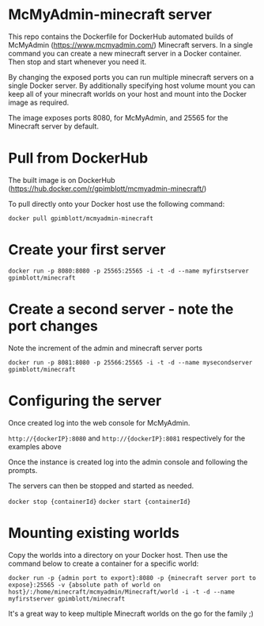# McMyAdmin-minecraft server
This repo contains the Dockerfile for DockerHub automated builds of McMyAdmin (https://www.mcmyadmin.com/) Minecraft servers.  In a single command you can create a new minecraft server in a Docker container.  Then stop and start whenever you need it.

By changing the exposed ports you can run multiple minecraft servers on a single Docker server.  By additionally specifying host volume mount you can keep all of your minecraft worlds on your host and mount into the Docker image as required.

The image exposes ports 8080, for McMyAdmin, and 25565 for the Minecraft server by default.

# Pull from DockerHub

The built image is on DockerHub (https://hub.docker.com/r/gpimblott/mcmyadmin-minecraft/)

To pull directly onto your Docker host use the following command:

 `docker pull gpimblott/mcmyadmin-minecraft`

# Create your first server

 `docker run -p 8080:8080 -p 25565:25565 -i -t -d --name myfirstserver gpimblott/minecraft`

# Create a second server - note the port changes

Note the increment of the admin and minecraft server ports

 `docker run -p 8081:8080 -p 25566:25565 -i -t -d --name mysecondserver gpimblott/minecraft`

# Configuring the server
Once created log into the web console for McMyAdmin.

 `http://{dockerIP}:8080` and `http://{dockerIP}:8081` respectively for the examples above
 
Once the instance is created log into the admin console and following the prompts. 

The servers can then be stopped and started as needed.

`docker stop {containerId}`
`docker start {containerId}`

# Mounting existing worlds

Copy the worlds into a directory on your Docker host. Then use the command below to create a container for a specific world:

`docker run -p {admin port to export}:8080 -p {minecraft server port to expose}:25565 -v {absolute path of world on host}/:/home/minecraft/mcmyadmin/Minecraft/world -i -t -d --name myfirstserver gpimblott/minecraft`


It's a great way to keep multiple Minecraft worlds on the go for the family ;)
